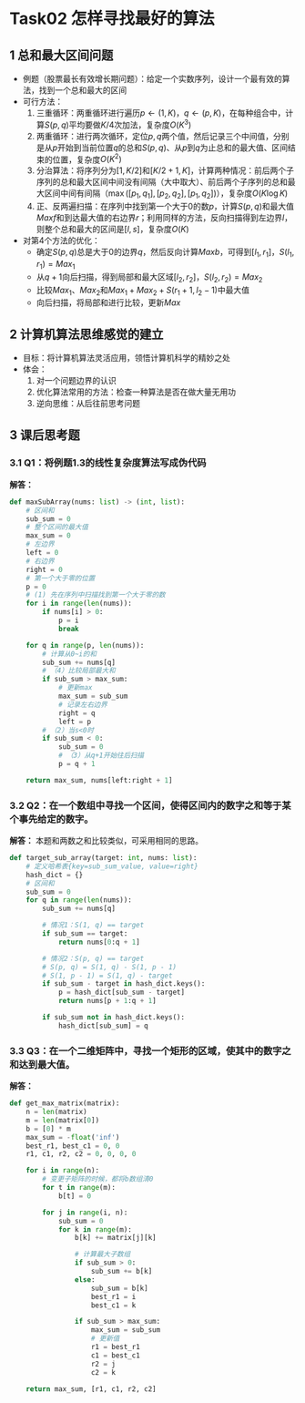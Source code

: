 # Task02 怎样寻找最好的算法

## 1 总和最大区间问题

- 例题（股票最长有效增长期问题）：给定一个实数序列，设计一个最有效的算法，找到一个总和最大的区间
- 可行方法：
    1. 三重循环：两重循环进行遍历$p \leftarrow (1, K)$，$q \leftarrow (p, K)$，在每种组合中，计算$S(p,q)$平均要做$K/4$次加法，复杂度$O(K^3)$
    2. 两重循环：进行两次循环，定位$p,q$两个值，然后记录三个中间值，分别是从$p$开始到当前位置$q$的总和$S(p,q)$、从$p$到$q$为止总和的最大值、区间结束的位置，复杂度$O(K^2)$
    3. 分治算法：将序列分为$[1,K/2]$和$[K/2+1,K]$，计算两种情况：前后两个子序列的总和最大区间中间没有间隔（大中取大）、前后两个子序列的总和最大区间中间有间隔（$\max([p_1, q_1],[p_2,q_2],[p_1, q_2])$），复杂度$O(K\log K)$
    4. 正、反两遍扫描：在序列中找到第一个大于0的数$p$，计算$S(p,q)$和最大值$Maxf$和到达最大值的右边界$r$；利用同样的方法，反向扫描得到左边界$l$，则整个总和最大的区间是$[l,s]$，复杂度$O(K)$
- 对第4个方法的优化：
    - 确定$S(p,q)$总是大于0的边界$q$，然后反向计算$Maxb$，可得到$[l_1,r_1]$，$S(l_1, r_1)=Max_1$
    - 从$q+1$向后扫描，得到局部和最大区域$[l_2, r_2]$，$S(l_2, r_2)=Max_2$
    - 比较$Max_1$、$Max_2$和$Max_1 + Max_2 + S(r_1 + 1, l_2 - 1)$中最大值
    - 向后扫描，将局部和进行比较，更新$Max$

## 2 计算机算法思维感觉的建立

- 目标：将计算机算法灵活应用，领悟计算机科学的精妙之处
- 体会：
    1. 对一个问题边界的认识
    2. 优化算法常用的方法：检查一种算法是否在做大量无用功
    3. 逆向思维：从后往前思考问题

## 3 课后思考题

### 3.1 Q1：将例题1.3的线性复杂度算法写成伪代码

**解答：**
```python
def maxSubArray(nums: list) -> (int, list):
    # 区间和
    sub_sum = 0
    # 整个区间的最大值
    max_sum = 0
    # 左边界
    left = 0
    # 右边界
    right = 0
    # 第一个大于零的位置
    p = 0
    # (1) 先在序列中扫描找到第一个大于零的数
    for i in range(len(nums)):
        if nums[i] > 0:
            p = i
            break

    for q in range(p, len(nums)):
        # 计算从0~i的和
        sub_sum += nums[q]
        # （4）比较局部最大和
        if sub_sum > max_sum:
            # 更新max
            max_sum = sub_sum
            # 记录左右边界
            right = q
            left = p
        # （2）当s<0时
        if sub_sum < 0:
            sub_sum = 0
            # （3）从q+1开始往后扫描
            p = q + 1

    return max_sum, nums[left:right + 1]
```

### 3.2 Q2：在一个数组中寻找一个区间，使得区间内的数字之和等于某个事先给定的数字。

**解答：**
本题和两数之和比较类似，可采用相同的思路。
```python
def target_sub_array(target: int, nums: list):
    # 定义哈希表{key=sub_sum_value, value=right}
    hash_dict = {}
    # 区间和
    sub_sum = 0
    for q in range(len(nums)):
        sub_sum += nums[q]

        # 情况1：S(1, q) == target
        if sub_sum == target:
            return nums[0:q + 1]

        # 情况2：S(p, q) == target
        # S(p, q) = S(1, q) - S(1, p - 1)
        # S(1, p - 1) = S(1, q) - target
        if sub_sum - target in hash_dict.keys():
            p = hash_dict[sub_sum - target]
            return nums[p + 1:q + 1]

        if sub_sum not in hash_dict.keys():
            hash_dict[sub_sum] = q
```

### 3.3 Q3：在一个二维矩阵中，寻找一个矩形的区域，使其中的数字之和达到最大值。

**解答：**
```python
def get_max_matrix(matrix):
    n = len(matrix)
    m = len(matrix[0])
    b = [0] * m
    max_sum = -float('inf')
    best_r1, best_c1 = 0, 0
    r1, c1, r2, c2 = 0, 0, 0, 0

    for i in range(n):
        # 变更子矩阵的时候，都将b数组清0
        for t in range(m):
            b[t] = 0

        for j in range(i, n):
            sub_sum = 0
            for k in range(m):
                b[k] += matrix[j][k]

                # 计算最大子数组
                if sub_sum > 0:
                    sub_sum += b[k]
                else:
                    sub_sum = b[k]
                    best_r1 = i
                    best_c1 = k

                if sub_sum > max_sum:
                    max_sum = sub_sum
                    # 更新值
                    r1 = best_r1
                    c1 = best_c1
                    r2 = j
                    c2 = k

    return max_sum, [r1, c1, r2, c2]
```